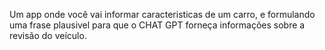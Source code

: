 Um app onde você vai informar caracteristicas de um carro, e formulando uma frase plausivel para que o CHAT GPT forneça informações sobre a revisão do veículo.
